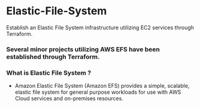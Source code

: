 # Elastic-File-System
Establish an Elastic File System infrastructure utilizing EC2 services through Terraform.

### Several minor projects utilizing AWS EFS have been established through Terraform.

### What is Elastic File System ?
  - Amazon Elastic File System (Amazon EFS) provides a simple, scalable, elastic file system for general purpose workloads for use with AWS Cloud
services and on-premises resources.






